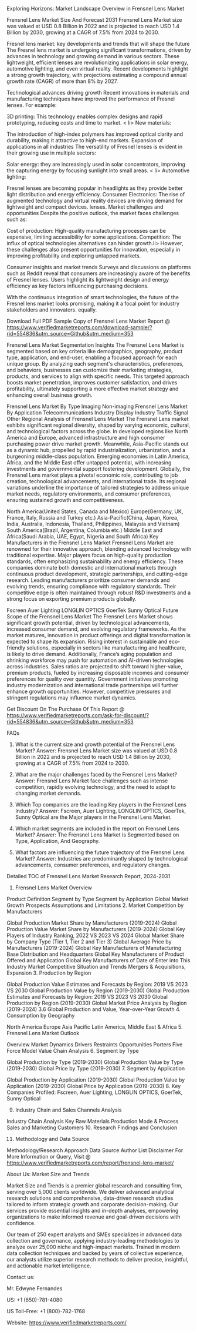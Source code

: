 Exploring Horizons: Market Landscape Overview in Frensnel Lens Market


Frensnel Lens Market Size And Forecast 2031
Frensnel Lens Market size was valued at USD 0.8 Billion in 2022 and is projected to reach USD 1.4 Billion by 2030, growing at a CAGR of 7.5% from 2024 to 2030.

Fresnel lens market: key developments and trends that will shape the future
The Fresnel lens market is undergoing significant transformations, driven by advances in technology and growing demand in various sectors. These lightweight, efficient lenses are revolutionizing applications in solar energy, automotive lighting, and even virtual reality. Recent developments highlight a strong growth trajectory, with projections estimating a compound annual growth rate (CAGR) of more than 8% by 2027.

Technological advances driving growth
Recent innovations in materials and manufacturing techniques have improved the performance of Fresnel lenses. For example:

3D printing: This technology enables complex designs and rapid prototyping, reducing costs and time to market.
< li>
New materials:

The introduction of high-index polymers has improved optical clarity and durability, making it attractive to high-end markets.
Expansion of applications in all industries
The versatility of Fresnel lenses is evident in their growing use in multiple sectors:

Solar energy: they are increasingly used in solar concentrators, improving the capturing energy by focusing sunlight into small areas.
< li>
Automotive lighting:

Fresnel lenses are becoming popular in headlights as they provide better light distribution and energy efficiency.
Consumer Electronics: The rise of augmented technology and virtual reality devices are driving demand for lightweight and compact devices. lenses.
Market challenges and opportunities
Despite the positive outlook, the market faces challenges such as:

Cost of production: High-quality manufacturing processes can be expensive, limiting accessibility for some applications.
Competition: The influx of optical technologies alternatives can hinder growth.li>
However, these challenges also present opportunities for innovation, especially in improving profitability and exploring untapped markets.

Consumer insights and market trends
Surveys and discussions on platforms such as Reddit reveal that consumers are increasingly aware of the benefits of Fresnel lenses. Users highlight its lightweight design and energy efficiency as key factors influencing purchasing decisions.

With the continuous integration of smart technologies, the future of the Fresnel lens market looks promising, making it a focal point for industry stakeholders and innovators. equally.

Download Full PDF Sample Copy of Frensnel Lens Market Report @ https://www.verifiedmarketreports.com/download-sample/?rid=554836&utm_source=Github&utm_medium=353

Frensnel Lens Market Segmentation Insights
The Frensnel Lens Market is segmented based on key criteria like demographics, geography, product type, application, and end-user, enabling a focused approach for each unique group. By analyzing each segment's characteristics, preferences, and behaviors, businesses can customize their marketing strategies, products, and services to align with specific needs. This targeted approach boosts market penetration, improves customer satisfaction, and drives profitability, ultimately supporting a more effective market strategy and enhancing overall business growth.

Frensnel Lens Market By Type
Imaging
Non-imaging
Frensnel Lens Market By Application
Telecommunications Industry
Display Industry
Traffic Signal
Other
Regional Analysis of Frensnel Lens Market
The Frensnel Lens market exhibits significant regional diversity, shaped by varying economic, cultural, and technological factors across the globe. In developed regions like North America and Europe, advanced infrastructure and high consumer purchasing power drive market growth. Meanwhile, Asia-Pacific stands out as a dynamic hub, propelled by rapid industrialization, urbanization, and a burgeoning middle-class population. Emerging economies in Latin America, Africa, and the Middle East offer untapped potential, with increasing investments and governmental support fostering development. Globally, the Frensnel Lens market plays a pivotal economic role, contributing to job creation, technological advancements, and international trade. Its regional variations underline the importance of tailored strategies to address unique market needs, regulatory environments, and consumer preferences, ensuring sustained growth and competitiveness.

North America(United States, Canada and Mexico)
Europe(Germany, UK, France, Italy, Russia and Turkey etc.)
Asia-Pacific(China, Japan, Korea, India, Australia, Indonesia, Thailand, Philippines, Malaysia and Vietnam)
South America(Brazil, Argentina, Columbia etc.)
Middle East and Africa(Saudi Arabia, UAE, Egypt, Nigeria and South Africa)
Key Manufacturers in the Frensnel Lens Market
Frensnel Lens Market are renowned for their innovative approach, blending advanced technology with traditional expertise. Major players focus on high-quality production standards, often emphasizing sustainability and energy efficiency. These companies dominate both domestic and international markets through continuous product development, strategic partnerships, and cutting-edge research. Leading manufacturers prioritize consumer demands and evolving trends, ensuring compliance with regulatory standards. Their competitive edge is often maintained through robust R&D investments and a strong focus on exporting premium products globally.

Fscreen
Auer Lighting
LONGLIN OPTICS
GoerTek
Sunny Optical
Future Scope of the Frensnel Lens Market
The Frensnel Lens Market shows significant growth potential, driven by technological advancements, increased consumer demand, and evolving regulatory frameworks. As the market matures, innovation in product offerings and digital transformation is expected to shape its expansion. Rising interest in sustainable and eco-friendly solutions, especially in sectors like manufacturing and healthcare, is likely to drive demand. Additionally, France’s aging population and shrinking workforce may push for automation and AI-driven technologies across industries. Sales ratios are projected to shift toward higher-value, premium products, fueled by increasing disposable incomes and consumer preferences for quality over quantity. Government initiatives promoting industry modernization and international trade partnerships will further enhance growth opportunities. However, competitive pressures and stringent regulations may influence market dynamics.

Get Discount On The Purchase Of This Report @ https://www.verifiedmarketreports.com/ask-for-discount/?rid=554836&utm_source=Github&utm_medium=353

FAQs
1. What is the current size and growth potential of the Frensnel Lens Market?
Answer: Frensnel Lens Market size was valued at USD 0.8 Billion in 2022 and is projected to reach USD 1.4 Billion by 2030, growing at a CAGR of 7.5% from 2024 to 2030.

2. What are the major challenges faced by the Frensnel Lens Market?
Answer: Frensnel Lens Market face challenges such as intense competition, rapidly evolving technology, and the need to adapt to changing market demands.

3. Which Top companies are the leading Key players in the Frensnel Lens Industry?
Answer: Fscreen, Auer Lighting, LONGLIN OPTICS, GoerTek, Sunny Optical are the Major players in the Frensnel Lens Market.

4. Which market segments are included in the report on Frensnel Lens Market?
Answer: The Frensnel Lens Market is Segmented based on Type, Application, And Geography.

5. What factors are influencing the future trajectory of the Frensnel Lens Market?
Answer: Industries are predominantly shaped by technological advancements, consumer preferences, and regulatory changes.

Detailed TOC of Frensnel Lens Market Research Report, 2024-2031
1. Frensnel Lens Market Overview

Product Definition
Segment by Type
Segment by Application
Global Market Growth Prospects
Assumptions and Limitations
2. Market Competition by Manufacturers

Global Production Market Share by Manufacturers (2019-2024)
Global Production Value Market Share by Manufacturers (2019-2024)
Global Key Players of Industry Ranking, 2022 VS 2023 VS 2024
Global Market Share by Company Type (Tier 1, Tier 2 and Tier 3)
Global Average Price by Manufacturers (2019-2024)
Global Key Manufacturers of Manufacturing Base Distribution and Headquarters
Global Key Manufacturers of Product Offered and Application
Global Key Manufacturers of Date of Enter into This Industry
Market Competitive Situation and Trends
Mergers & Acquisitions, Expansion
3. Production by Region

Global Production Value Estimates and Forecasts by Region: 2019 VS 2023 VS 2030
Global Production Value by Region (2019-2030)
Global Production Estimates and Forecasts by Region: 2019 VS 2023 VS 2030
Global Production by Region (2019-2030)
Global Market Price Analysis by Region (2019-2024) 3.6 Global Production and Value, Year-over-Year Growth
4. Consumption by Geography

North America
Europe
Asia Pacific
Latin America, Middle East & Africa
5. Frensnel Lens Market Outlook

Overview
Market Dynamics
Drivers
Restraints
Opportunities
Porters Five Force Model
Value Chain Analysis 
6. Segment by Type

Global Production by Type (2019-2030)
Global Production Value by Type (2019-2030)
Global Price by Type (2019-2030)
7. Segment by Application

Global Production by Application (2019-2030)
Global Production Value by Application (2019-2030)
Global Price by Application (2019-2030)
8. Key Companies Profiled: Fscreen, Auer Lighting, LONGLIN OPTICS, GoerTek, Sunny Optical

9. Industry Chain and Sales Channels Analysis

Industry Chain Analysis
Key Raw Materials
Production Mode & Process
Sales and Marketing
Customers
10. Research Findings and Conclusion

11. Methodology and Data Source

Methodology/Research Approach
Data Source
Author List
Disclaimer
For More Information or Query, Visit @ https://www.verifiedmarketreports.com/report/frensnel-lens-market/

About Us: Market Size and Trends

Market Size and Trends is a premier global research and consulting firm, serving over 5,000 clients worldwide. We deliver advanced analytical research solutions and comprehensive, data-driven research studies tailored to inform strategic growth and corporate decision-making. Our services provide essential insights and in-depth analyses, empowering organizations to make informed revenue and goal-driven decisions with confidence.

Our team of 250 expert analysts and SMEs specializes in advanced data collection and governance, applying industry-leading methodologies to analyze over 25,000 niche and high-impact markets. Trained in modern data collection techniques and backed by years of collective experience, our analysts utilize superior research methods to deliver precise, insightful, and actionable market intelligence.

Contact us:

Mr. Edwyne Fernandes

US: +1 (650)-781-4080

US Toll-Free: +1 (800)-782-1768

Website: https://www.verifiedmarketreports.com/
